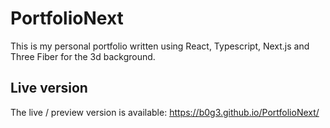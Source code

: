 # PortfolioNext
This is my personal portfolio written using React, Typescript, Next.js and Three Fiber for the 3d background.
## Live version
The live / preview version is available: https://b0g3.github.io/PortfolioNext/
